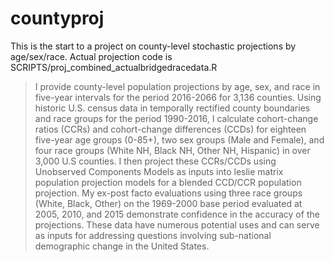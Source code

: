 # countyproj

This is the start to a project on county-level stochastic projections by age/sex/race. Actual projection code is  SCRIPTS/proj_combined_actualbridgedracedata.R

> I provide county-level population projections by age, sex, and race in five-year intervals for the period 2016-2066 for 3,136 counties. Using historic U.S. census data in temporally rectified county boundaries and race groups for the period 1990-2016, I calculate cohort-change ratios (CCRs) and cohort-change differences (CCDs) for eighteen five-year age groups (0-85+), two sex groups (Male and Female), and four race groups (White NH, Black NH, Other NH, Hispanic) in over 3,000 U.S counties. I then project these CCRs/CCDs using Unobserved Components Models as inputs into leslie matrix population projection models for a blended CCD/CCR population projection. My ex-post facto evaluations using three race groups (White, Black, Other) on the 1969-2000 base period evaluated at 2005, 2010, and 2015 demonstrate confidence in the accuracy of the projections. These data have numerous potential uses and can serve as inputs for addressing questions involving sub-national demographic change in the United States.